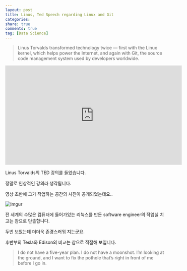 ```yaml
---
layout: post
title: Linus, Ted Speech regarding Linux and Git 
categories: 
share: true
comments: true
tag: [Data Science]
---
```

> Linus Torvalds transformed technology twice — first with the Linux kernel, which helps power the Internet, and again with Git, the source code management system used by developers worldwide.

<iframe width="560" height="315" src="https://www.youtube.com/embed/o8NPllzkFhE" frameborder="0" allowfullscreen></iframe>

Linus Torvalds의 TED 강의를 들었습니다.

정말로 인상적인 강의라 생각됩니다.

영상 초반에 그가 작업하는 공간의 사진이 공개되었는데요..

![Imgur](http://i.imgur.com/0jeaDnD.png)

전 세계의 수많은 컴퓨터에 들어가있는 리눅스를 만든 software engineer의 작업실 치고는 참으로 단촐합니다.

두번 보았는데 더더욱 존경스러워 지는군요.

후반부의 Tesla와 Edison의 비교는 참으로 적절해 보입니다.

> I do not have a five-year plan. I do not have a moonshot. I’m looking at the ground, and I want to fix the pothole that’s right in front of me before I go in.
